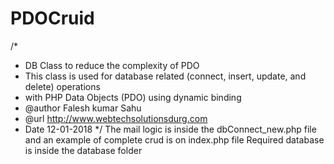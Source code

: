 # PDOCruid

/*
 * DB Class to reduce the complexity of PDO
 * This class is used for database related (connect, insert, update, and delete) operations
 * with PHP Data Objects (PDO) using dynamic binding
 * @author    Falesh kumar Sahu
 * @url       http://www.webtechsolutionsdurg.com
 * Date 12-01-2018
 */
 The mail logic is inside the dbConnect_new.php file and an example of complete crud is on index.php file 
 Required database is inside the database folder
 
